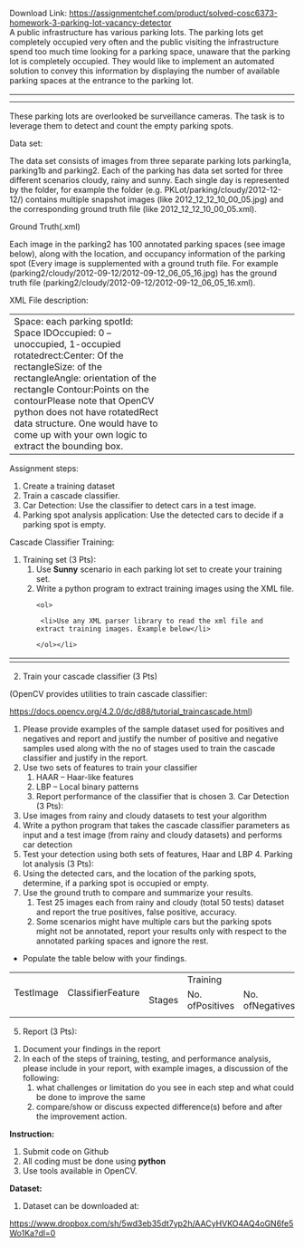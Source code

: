 Download Link: https://assignmentchef.com/product/solved-cosc6373-homework-3-parking-lot-vacancy-detector
<br>
A public infrastructure has various parking lots. The parking lots get completely occupied very often and the public visiting the infrastructure spend too much time looking for a parking space, unaware that the parking lot is completely occupied. They would like to implement an automated solution to convey this information by displaying the number of available parking spaces at the entrance to the parking lot.

<table width="623">

 <tbody>

  <tr>

   <td width="312"> </td>

   <td width="312"> </td>

  </tr>

  <tr>

   <td colspan="2" width="623"></td>

  </tr>

 </tbody>

</table>




These parking lots are overlooked be surveillance cameras. The task is to leverage them to detect and count the empty parking spots.

Data set:

The data set consists of images from three separate parking lots parking1a, parking1b and parking2. Each of the parking has data set sorted for three different scenarios cloudy, rainy and sunny. Each single day is represented by the folder, for example the folder (e.g. PKLot/parking/cloudy/2012-12-12/) contains multiple snapshot images (like 2012_12_12_10_00_05.jpg) and the corresponding ground truth file (like 2012_12_12_10_00_05.xml).







Ground Truth(.xml)

Each image in the parking2 has 100 annotated parking spaces (see image below), along with the location, and occupancy information of the parking spot (Every image is supplemented with a ground truth file. For example (parking2/cloudy/2012-09-12/2012-09-12_06_05_16.jpg) has the ground truth file (parking2/cloudy/2012-09-12/2012-09-12_06_05_16.xml).




XML File description:

<table width="623">

 <tbody>

  <tr>

   <td width="309">Space: each parking spotId: Space IDOccupied: 0 – unoccupied, 1-occupied rotatedrect:Center: Of the rectangleSize: of the rectangleAngle: orientation of the rectangle Contour:Points on the contourPlease note that OpenCV python does not have rotatedRect data structure. One would have to come up with your own logic to extract the bounding box.  </td>

   <td width="314"></td>

  </tr>

 </tbody>

</table>







Assignment steps:

<ol>

 <li>Create a training dataset</li>

 <li>Train a cascade classifier.</li>

 <li>Car Detection: Use the classifier to detect cars in a test image.</li>

 <li>Parking spot analysis application: Use the detected cars to decide if a parking spot is empty.</li>

</ol>

Cascade Classifier Training:

<ol>

 <li>Training set (3 Pts):

  <ol>

   <li>Use <strong>Sunny</strong> scenario in each parking lot set to create your training set.</li>

   <li>Write a python program to extract training images using the XML file.

    <ol>

     <li>Use any XML parser library to read the xml file and extract training images. Example below</li>

    </ol></li>

  </ol></li>

</ol>

<table width="413">

 <tbody>

  <tr>

   <td width="83"></td>

   <td width="83"></td>

   <td width="83"></td>

   <td width="83"></td>

   <td width="83"></td>

  </tr>

 </tbody>

</table>

<ol start="2">

 <li>Train your cascade classifier (3 Pts)</li>

</ol>

(OpenCV           provides           utilities           to           train           cascade            classifier:

<u>https://docs.opencv.org/4.2.0/dc/d88/tutorial_traincascade.html</u>)

<ol>

 <li>Please provide examples of the sample dataset used for positives and negatives and report and justify the number of positive and negative samples used along with the no of stages used to train the cascade classifier and justify in the report.</li>

 <li>Use two sets of features to train your classifier

  <ol>

   <li>HAAR – Haar-like features</li>

   <li>LBP – Local binary patterns</li>

   <li>Report performance of the classifier that is chosen 3. Car Detection (3 Pts):</li>

  </ol></li>

 <li>Use images from rainy and cloudy datasets to test your algorithm</li>

 <li>Write a python program that takes the cascade classifier parameters as input and a test image (from rainy and cloudy datasets) and performs car detection</li>

 <li>Test your detection using both sets of features, Haar and LBP 4. Parking lot analysis (3 Pts):</li>

 <li>Using the detected cars, and the location of the parking spots, determine, if a parking spot is occupied or empty.</li>

 <li>Use the ground truth to compare and summarize your results.

  <ol>

   <li>Test 25 images each from rainy and cloudy (total 50 tests) dataset and report the true positives, false positive, accuracy.</li>

   <li>Some scenarios might have multiple cars but the parking spots might not be annotated, report your results only with respect to the annotated parking spaces and ignore the rest.</li>

  </ol></li>

</ol>

<ul>

 <li>Populate the table below with your findings.</li>

</ul>




<table width="602">

 <tbody>

  <tr>

   <td rowspan="2" width="71"> TestImage</td>

   <td rowspan="2" width="85">ClassifierFeature </td>

   <td width="71"> </td>

   <td colspan="2" width="175">Training</td>

   <td rowspan="2" width="57">TP</td>

   <td rowspan="2" width="57">FP</td>

   <td rowspan="2" width="85">Accuracy</td>

  </tr>

  <tr>

   <td width="71">Stages</td>

   <td width="84">No.          ofPositives</td>

   <td width="92">No.            ofNegatives</td>

  </tr>

  <tr>

   <td width="71"></td>

   <td width="85"></td>

   <td width="71"></td>

   <td width="84"></td>

   <td width="92"></td>

   <td width="57"></td>

   <td width="57"></td>

   <td width="85"></td>

  </tr>

 </tbody>

</table>




<ol start="5">

 <li>Report (3 Pts):</li>

</ol>

<ol>

 <li>Document your findings in the report</li>

 <li>In each of the steps of training, testing, and performance analysis, please include in your report, with example images, a discussion of the following:

  <ol>

   <li>what challenges or limitation do you see in each step and what could be done to improve the same</li>

   <li>compare/show or discuss expected difference(s) before and after the improvement action.</li>

  </ol></li>

</ol>




<strong>Instruction: </strong>

<ol>

 <li>Submit code on Github</li>

 <li>All coding must be done using <strong>python</strong></li>

 <li>Use tools available in OpenCV.</li>

</ol>




<strong>Dataset: </strong>

<ol>

 <li>Dataset can be downloaded at:</li>

</ol>

<u>https://www.dropbox.com/sh/5wd3eb35dt7yp2h/AACyHVKO4AQ4oGN6fe5Wo1Ka?dl=0</u>


